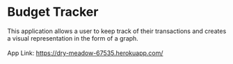 # Budget Tracker

This application allows a user to keep track of their transactions and creates a visual representation in the form of a graph.
<br>
<br>
App Link: https://dry-meadow-67535.herokuapp.com/


